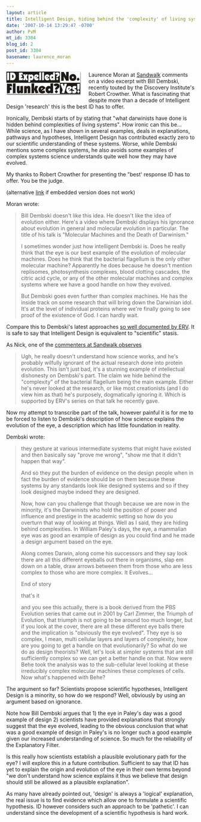 ```yaml
---
layout: article
title: Intelligent Design, hiding behind the 'complexity' of living system
date: '2007-10-14 13:29:47 -0700'
author: PvM
mt_id: 3304
blog_id: 2
post_id: 3304
basename: laurence_moran
---
```

[<img src="/uploads/2007/flunked-thumb-200x63.jpg" alt="flunked.jpg" width="200" height="63" style="float: left; margin: 0 20px 20px 0;" class="mt-image-left" />](http://www.cafepress.com/aus_ed.177795434)

Laurence Moran at [Sandwalk](http://sandwalk.blogspot.com/2007/10/evolution-triumph-of-idea.html) comments on a video excerpt with Bill Dembski, recently touted by the Discovery Institute's Robert Crowther. What is fascinating that despite more than a decade of Intelligent Design 'research' this is the best ID has to offer.

Ironically, Dembski starts of by stating that "what darwinists have done is hidden behind complexities of living systems". How ironic can this be... While science, as I have shown in several examples, deals in explanations, pathways and hypotheses, Intelligent Design has contributed exactly zero to our scientific understanding of these systems. Worse, while Dembski mentions some complex systems, he also avoids some examples of complex systems  science understands quite well how they may have evolved.

My thanks to Robert Crowther for presenting the "best' response ID has to offer. You be the judge.


(alternative [link](http://www.youtube.com/watch?v=nYoH0gZlAek) if embedded version does not work)

Moran wrote:

> Bill Dembski doesn't like this idea. He doesn't like the idea of evolution either. Here's a video where Dembski displays his ignorance about evolution in general and molecular evolution in particular. The title of his talk is "Molecular Machines and the Death of Darwinism."
> 
> I sometimes wonder just how intelligent Dembski is. Does he really think that the eye is our best example of the evolution of molecular machines. Does he think that the bacterial flagellum is the only other molecular machine? Apparently he does because he doesn't mention replisomes, photosynthesis complexes, blood clotting cascades, the citric acid cycle, or any of the other molecular machines and complex systems where we have a good handle on how they evolved.
> 
> But Dembski goes even further than complex machines. He has the inside track on some research that will bring down the Darwinian idol. It's at the level of individual proteins where we're finally going to see proof of the existence of God. I can hardly wait.

Compare this to Dembski's latest approaches [so well documented by ERV](http://endogenousretrovirus.blogspot.com/). It is safe to say that Intelligent Design is equivalent to "scientific" stasis.

As Nick, one of the [commenters at Sandwalk observes](http://sandwalk.blogspot.com/2007/10/evolution-triumph-of-idea.html#c8956883952717705130)

> Ugh, he really doesn't understand how science works, and he's probably wilfully ignorant of the actual research done into protein evolution. This isn't just bad, it's a stunning example of intellectual dishonesty on Dembski's part. The claim we hide behind the "complexity" of the bacterial flagellum being the main example. Either he's never looked at the research, or like most creationists (and I do view him as that) he's purposely, dogmatically ignoring it. Which is supported by ERV's series on that talk he recently gave.

Now my attempt to transcribe part of the talk, however painful it is for me to be forced to listen to Dembski's description of  how science explains the evolution of the eye, a description which has little foundation in reality.

Dembski wrote:

> they gesture at various intermediate systems that might have existed  and then basically say "prove me wrong", "show me that it didn't happen that way".
> 
> And so they put the burden of evidence on the design people when in fact the burden of evidence should be on them because these systems by any standards look like designed systems and so if they look designed maybe indeed they are designed.
> 
> Now, how can you challenge that though because we are now in the minority, it's the Darwinists who hold the position of power and influence and prestige in the academic setting so how do you overturn that way of looking at things. Well as I said, they are hiding behind complexities. In William Paley's days, the eye, a mammalian eye was as good an example of design as you could find and he made a design argument based on the eye.
> 
> Along comes Darwin, along come his successors and they say look there are all this different eyeballs out there in organisms, slap em down on a table, draw arrows between them from those who are less complex to those who are more complex. It Evolves...
> 
> End of story
> 
> that's it
> 
> and you see this actually, there is a book derived from the PBS Evolution series that came out in 2001 by Carl Zimmer, the Triumph of Evolution, that triumph is not going to be around too much longer,  but if you look at the cover, there are all these different eye balls there and the implication is "obviously the eye evolved". They eye is so complex, I mean, multi cellular layers and layers of complexity, how are you going to get a handle on that evolutionarily? So what do we do as design theorists? Well, let's look at simpler systems that are still sufficiently complex so we can get a better handle on that.
> Now were Behe took the analysis was to the sub-cellular level looking at these irreducibly complex molecular machines these complexes of cells. Now what's happened with Behe?

The argument so far? Scientists propose scientific hypotheses, Intelligent Design is a minority, so how do we respond? Well, obviously by using an argument based on ignorance.

Note how Bill Dembski argues that 1) the eye in Paley's day was a good example of design 2) scientists have provided explanations that strongly suggest that the eye evolved, leading to the obvious conclusion that what was a good example of design in Paley's is no longer such a good example given our increased understanding of science. So much for the reliability of the Explanatory Filter.

Is this really how scientists establish a plausible evolutionary path for the eye? I will explore this in a future contribution. Sufficient to say that ID has yet to explain the origin and evolution of the eye in their own terms beyond "we don't understand how science explains it thus we believe that design should still be allowed as a plausible explanation".

As many have already pointed out, 'design' is always a 'logical' explanation, the real issue is to find evidence which allow one to formulate a scientific hypothesis. ID however considers such an approach to be 'pathetic'. I can understand since the development of a scientific hypothesis is hard work.
